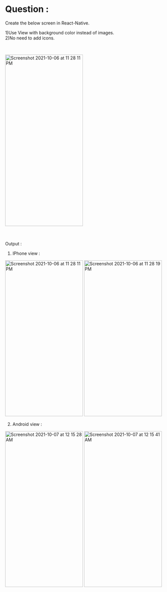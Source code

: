 # Question :
Create the below screen in React-Native.

  1)Use View with background color instead of images.  
  2)No need to add icons.
  
  &nbsp;  

<img width="250" height="550" alt="Screenshot 2021-10-06 at 11 28 11 PM" src="https://user-images.githubusercontent.com/62723964/136818874-00854c02-4bda-4b59-8534-14ff43a4a2e0.jpg">

&nbsp;  
&nbsp;  
Output :

1) IPhone view :

<img width="250" height="500"  alt="Screenshot 2021-10-06 at 11 28 11 PM" src="https://user-images.githubusercontent.com/62723964/136263731-df8ccc4d-60b5-49a4-afef-67f3d61d6598.png">  <img width="250" height="500" alt="Screenshot 2021-10-06 at 11 28 19 PM" src="https://user-images.githubusercontent.com/62723964/136263768-243f7b0c-975e-4e60-b233-2df8cc9e7263.png">


2) Android view :

<img width="250" height="500" alt="Screenshot 2021-10-07 at 12 15 28 AM" src="https://user-images.githubusercontent.com/62723964/136264273-c2d98754-060e-4964-a4b0-6138b6a4828f.png">  <img width="250" height="500" alt="Screenshot 2021-10-07 at 12 15 41 AM" src="https://user-images.githubusercontent.com/62723964/136264291-578e6539-9eaf-4377-9343-f40ff0373f3e.png">

